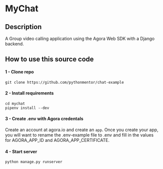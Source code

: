 # MyChat

## Description 
A Group video calling application using the Agora Web SDK with a Django backend.

##  How to use this source code

#### 1 - Clone repo
```
git clone https://github.com/pythonmentor/chat-example
```

#### 2 - Install requirements
```
cd mychat
pipenv install --dev
```

#### 3 - Create .env with Agora credentals
Create an account at agora.io and create an `app`. Once you create your app, you will want to rename the .env-example file to .env and fill in the values for AGORA_APP_ID and AGORA_APP_CERTIFICATE. 


#### 4 - Start server
```
python manage.py runserver
```


